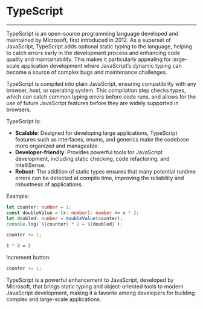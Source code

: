 # TypeScript

---

TypeScript is an open-source programming language developed and maintained by Microsoft, first introduced in 2012. As a superset of JavaScript, TypeScript adds optional static typing to the language, helping to catch errors early in the development process and enhancing code quality and maintainability. This makes it particularly appealing for large-scale application development where JavaScript’s dynamic typing can become a source of complex bugs and maintenance challenges.

TypeScript is compiled into plain JavaScript, ensuring compatibility with any browser, host, or operating system. This compilation step checks types, which can catch common typing errors before code runs, and allows for the use of future JavaScript features before they are widely supported in browsers.

TypeScript is:

- **Scalable**: Designed for developing large applications, TypeScript features such as interfaces, enums, and generics make the codebase more organized and manageable.
- **Developer-friendly**: Provides powerful tools for JavaScript development, including static checking, code refactoring, and IntelliSense.
- **Robust**: The addition of static types ensures that many potential runtime errors can be detected at compile time, improving the reliability and robustness of applications.

Example:
```typescript
let counter: number = 1;
const doubleValue = (x: number): number => x * 2;
let doubled: number = doubleValue(counter);
console.log(`${counter} * 2 = ${doubled}`);

counter += 1;
```

```bash
1 * 2 = 2
```

Increment button:
```typescript
counter += 1;
```

TypeScript is a powerful enhancement to JavaScript, developed by Microsoft, that brings static typing and object-oriented tools to modern JavaScript development, making it a favorite among developers for building complex and large-scale applications.